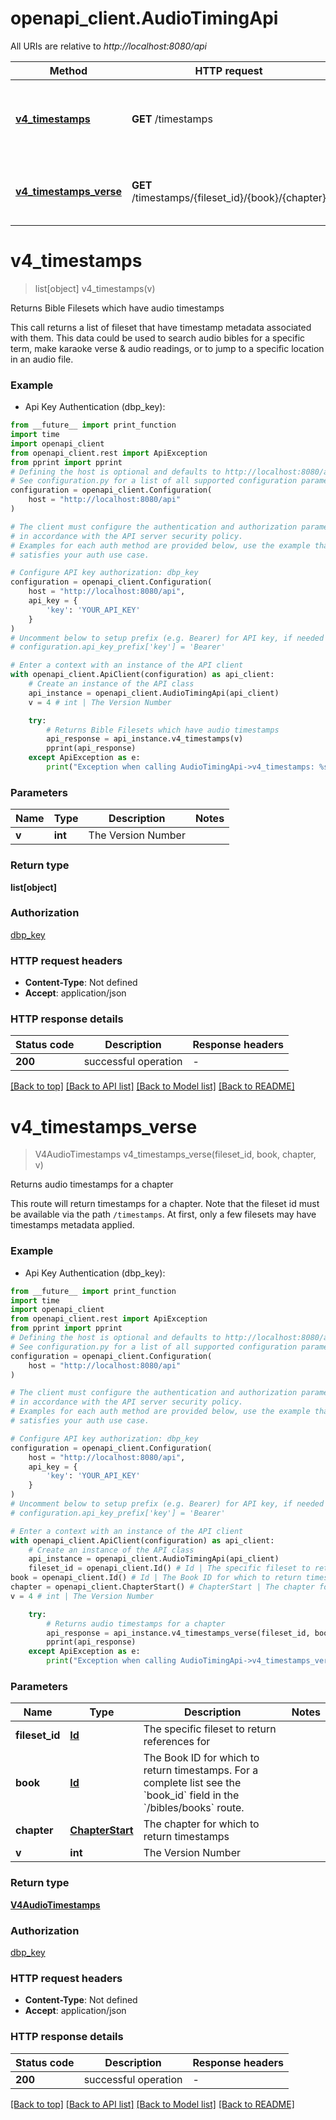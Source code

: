 # openapi_client.AudioTimingApi

All URIs are relative to *http://localhost:8080/api*

Method | HTTP request | Description
------------- | ------------- | -------------
[**v4_timestamps**](AudioTimingApi.md#v4_timestamps) | **GET** /timestamps | Returns Bible Filesets which have audio timestamps
[**v4_timestamps_verse**](AudioTimingApi.md#v4_timestamps_verse) | **GET** /timestamps/{fileset_id}/{book}/{chapter} | Returns audio timestamps for a chapter


# **v4_timestamps**
> list[object] v4_timestamps(v)

Returns Bible Filesets which have audio timestamps

This call returns a list of fileset that have timestamp metadata associated with them. This data could be used to search audio bibles for a specific term, make karaoke verse & audio readings, or to jump to a specific location in an audio file.

### Example

* Api Key Authentication (dbp_key):
```python
from __future__ import print_function
import time
import openapi_client
from openapi_client.rest import ApiException
from pprint import pprint
# Defining the host is optional and defaults to http://localhost:8080/api
# See configuration.py for a list of all supported configuration parameters.
configuration = openapi_client.Configuration(
    host = "http://localhost:8080/api"
)

# The client must configure the authentication and authorization parameters
# in accordance with the API server security policy.
# Examples for each auth method are provided below, use the example that
# satisfies your auth use case.

# Configure API key authorization: dbp_key
configuration = openapi_client.Configuration(
    host = "http://localhost:8080/api",
    api_key = {
        'key': 'YOUR_API_KEY'
    }
)
# Uncomment below to setup prefix (e.g. Bearer) for API key, if needed
# configuration.api_key_prefix['key'] = 'Bearer'

# Enter a context with an instance of the API client
with openapi_client.ApiClient(configuration) as api_client:
    # Create an instance of the API class
    api_instance = openapi_client.AudioTimingApi(api_client)
    v = 4 # int | The Version Number

    try:
        # Returns Bible Filesets which have audio timestamps
        api_response = api_instance.v4_timestamps(v)
        pprint(api_response)
    except ApiException as e:
        print("Exception when calling AudioTimingApi->v4_timestamps: %s\n" % e)
```

### Parameters

Name | Type | Description  | Notes
------------- | ------------- | ------------- | -------------
 **v** | **int**| The Version Number | 

### Return type

**list[object]**

### Authorization

[dbp_key](../README.md#dbp_key)

### HTTP request headers

 - **Content-Type**: Not defined
 - **Accept**: application/json

### HTTP response details
| Status code | Description | Response headers |
|-------------|-------------|------------------|
**200** | successful operation |  -  |

[[Back to top]](#) [[Back to API list]](../README.md#documentation-for-api-endpoints) [[Back to Model list]](../README.md#documentation-for-models) [[Back to README]](../README.md)

# **v4_timestamps_verse**
> V4AudioTimestamps v4_timestamps_verse(fileset_id, book, chapter, v)

Returns audio timestamps for a chapter

This route will return timestamps for a chapter. Note that the fileset id must be available via the path `/timestamps`. At first, only a few filesets may have timestamps metadata applied.

### Example

* Api Key Authentication (dbp_key):
```python
from __future__ import print_function
import time
import openapi_client
from openapi_client.rest import ApiException
from pprint import pprint
# Defining the host is optional and defaults to http://localhost:8080/api
# See configuration.py for a list of all supported configuration parameters.
configuration = openapi_client.Configuration(
    host = "http://localhost:8080/api"
)

# The client must configure the authentication and authorization parameters
# in accordance with the API server security policy.
# Examples for each auth method are provided below, use the example that
# satisfies your auth use case.

# Configure API key authorization: dbp_key
configuration = openapi_client.Configuration(
    host = "http://localhost:8080/api",
    api_key = {
        'key': 'YOUR_API_KEY'
    }
)
# Uncomment below to setup prefix (e.g. Bearer) for API key, if needed
# configuration.api_key_prefix['key'] = 'Bearer'

# Enter a context with an instance of the API client
with openapi_client.ApiClient(configuration) as api_client:
    # Create an instance of the API class
    api_instance = openapi_client.AudioTimingApi(api_client)
    fileset_id = openapi_client.Id() # Id | The specific fileset to return references for
book = openapi_client.Id() # Id | The Book ID for which to return timestamps. For a complete list see the `book_id` field in the `/bibles/books` route.
chapter = openapi_client.ChapterStart() # ChapterStart | The chapter for which to return timestamps
v = 4 # int | The Version Number

    try:
        # Returns audio timestamps for a chapter
        api_response = api_instance.v4_timestamps_verse(fileset_id, book, chapter, v)
        pprint(api_response)
    except ApiException as e:
        print("Exception when calling AudioTimingApi->v4_timestamps_verse: %s\n" % e)
```

### Parameters

Name | Type | Description  | Notes
------------- | ------------- | ------------- | -------------
 **fileset_id** | [**Id**](.md)| The specific fileset to return references for | 
 **book** | [**Id**](.md)| The Book ID for which to return timestamps. For a complete list see the &#x60;book_id&#x60; field in the &#x60;/bibles/books&#x60; route. | 
 **chapter** | [**ChapterStart**](.md)| The chapter for which to return timestamps | 
 **v** | **int**| The Version Number | 

### Return type

[**V4AudioTimestamps**](V4AudioTimestamps.md)

### Authorization

[dbp_key](../README.md#dbp_key)

### HTTP request headers

 - **Content-Type**: Not defined
 - **Accept**: application/json

### HTTP response details
| Status code | Description | Response headers |
|-------------|-------------|------------------|
**200** | successful operation |  -  |

[[Back to top]](#) [[Back to API list]](../README.md#documentation-for-api-endpoints) [[Back to Model list]](../README.md#documentation-for-models) [[Back to README]](../README.md)

